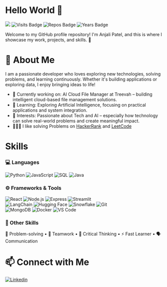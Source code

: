 
# Hello World 🤗 

![](https://komarev.com/ghpvc/?username=anjali-patel21&color=red&style=flat)
![Visits Badge](https://badges.pufler.dev/visits/anjali-patel21/anjali-patel21/?color=red)
![Repos Badge](https://badges.pufler.dev/repos/anjali-patel21/?color=red)
![Years Badge](https://badges.pufler.dev/years/anjali-patel21/?color=red)

Welcome to my GitHub profile repository! I'm Anjali Patel, and this is where I showcase my work, projects, and skills. 🚀

# 🌟 About Me

I am a passionate developer who loves exploring new technologies, solving problems, and learning continuously. Whether it's building applications or exploring data, I enjoy bringing ideas to life!

- 🔭 Currently working on: AI Cloud File Manager at Treevah – building intelligent cloud-based file management solutions.
- 🌱 Learning: Exploring Artificial Intelligence, focusing on practical applications and system integration.
- 📖 Interests: Passionate about Tech and AI – especially how technology can solve real-world problems and create meaningful impact.
- 👩🏼‍💻 I like solving Problems on [HackerRank](https://www.hackerrank.com/anjali_patel1121) and [LeetCode](https://leetcode.com/u/anjali2112/)

# Skills

### 💻 Languages  
![Python](https://img.shields.io/badge/-Python-3776AB?style=flat&logo=python&logoColor=white)  ![JavaScript](https://img.shields.io/badge/-JavaScript-F7DF1E?style=flat&logo=javascript&logoColor=black)  ![SQL](https://img.shields.io/badge/-SQL-4479A1?style=flat&logo=postgresql&logoColor=white)   ![Java](https://img.shields.io/badge/-Java-007396?style=flat&logo=java&logoColor=white)

### ⚙️ Frameworks & Tools  
![React](https://img.shields.io/badge/-React-61DAFB?style=flat&logo=react&logoColor=black)  ![Node.js](https://img.shields.io/badge/-Node.js-339933?style=flat&logo=nodedotjs&logoColor=white)  ![Express](https://img.shields.io/badge/-Express-000000?style=flat&logo=express&logoColor=white)  ![Streamlit](https://img.shields.io/badge/-Streamlit-FF4B4B?style=flat&logo=streamlit&logoColor=white)  
![LangChain](https://img.shields.io/badge/-LangChain-000000?style=flat&logo=langchain&logoColor=white)  ![Hugging Face](https://img.shields.io/badge/-Hugging%20Face-FFD21F?style=flat&logo=huggingface&logoColor=black)  ![Snowflake](https://img.shields.io/badge/-Snowflake-56B9EB?style=flat&logo=snowflake&logoColor=white)  ![Git](https://img.shields.io/badge/-Git-F05032?style=flat&logo=git&logoColor=white)  
![MongoDB](https://img.shields.io/badge/-MongoDB-47A248?style=flat&logo=mongodb&logoColor=white)  ![Docker](https://img.shields.io/badge/-Docker-2496ED?style=flat&logo=docker&logoColor=white)  ![VS Code](https://img.shields.io/badge/-VS%20Code-007ACC?style=flat&logo=visual-studio-code&logoColor=white)

### 🧠 Other Skills  
🧩 Problem-solving • 🤝 Teamwork • 🧠 Critical Thinking • ⚡ Fast Learner • 🗣️ Communication  

# 📫 Connect with Me

[![Linkedin](https://img.shields.io/badge/-LinkedIn-0A66C2?style=flat&logo=linkedin&logoColor=white)](https://www.linkedin.com/in/anjalipatel21/)



<!--
**anjali-patel21/anjali-patel21** is a ✨ _special_ ✨ repository because its `README.md` (this file) appears on your GitHub profile.

- 🔭 I’m currently working on .
- 🌱 I’m currently learning python
- 👯 I’m looking to collaborate on ...
- 🤔 I’m looking for help with ...
- 💬 Ask me about ...
- 📫 How to reach me: ...
- 😄 Pronouns: ...
- ⚡ Fun fact: ...
- 🔭 I’m currently working on . <br>
🌱 I’m currently learning python <br>
👯 I’m looking to collaborate on ... <br>
🤔 I’m looking for help with ...

- ⚡ Fun fact: I love Dancing and am always up for a dance-off! 💃🏼

# About Me
- 📊 I am passionate about Data Analytics and Data Engineering, with a strong foundation in Python, SQL, and data visualization tools like Tableau and Looker Studio.
- 📈 I have hands-on experience in data analysis projects, including customer churn analysis using Python and visualizations, focusing on actionable business insights.
- 🔍 Always excited to leverage data-driven strategies to solve complex problems and support impactful decision-making.
- 🌍 I am open to relocating anywhere within the United States for exciting opportunities that match my skill set.
- 💬 Feel free to reach out to discuss data analytics, Python frameworks, data visualization, and anything tech-related!


<img align ="right" height = 400 width = 430 alt="My Octocat" src="https://user-images.githubusercontent.com/50026172/112943892-b892bb80-914f-11eb-883c-65ceb0143274.png">

<details>	
  <summary><b>GitHub Stats</b></summary>
<img alt="" src="https://github-readme-stats.vercel.app/api?username=anjali-patel21&count_private=true&show_icons=truehow_icons=true&hide_border=true"/> <br>
Some Advance Stats about my GitHub Profile - https://gitstats.me/anjali-patel21<br>
My 2021 GitHub Skyline                    - https://skyline.github.com/anjali-patel21/2021
  
</details>


-->
